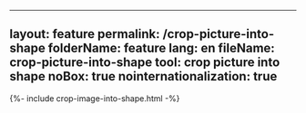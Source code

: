 ---
  layout: feature
  permalink: /crop-picture-into-shape
  folderName: feature
  lang: en
  fileName: crop-picture-into-shape
  tool: crop picture into shape
  noBox: true
  nointernationalization: true
  ---
  
  {%- include crop-image-into-shape.html -%}
  
      